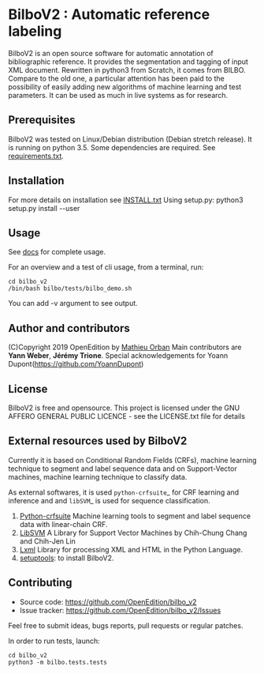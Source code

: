# BilboV2 : Automatic reference labeling

BilboV2 is an open source software for automatic annotation of bibliographic reference. It provides the segmentation and tagging of input XML document.
Rewritten in python3 from Scratch, it comes from BILBO. Compare to the old one, a particular attention has been paid to the possibility of easily adding new algorithms of machine learning and test parameters. It can be used as much in live systems as for research.



## Prerequisites

BilboV2 was tested on Linux/Debian distribution (Debian stretch release). It is running on python 3.5. Some dependencies are required. See [requirements.txt](https://github.com/OpenEdition/bilbo_v2/requirements.txt).


## Installation

For more details on installation see [INSTALL.txt](https://github.com/OpenEdition/bilbo_v2/INSTALL.txt)
Using setup.py:
python3 setup.py install --user


## Usage

See [docs](./docs/build/htmkl/index.html) for complete usage.

For an overview and a test of cli usage, from a terminal, run:

```
cd bilbo_v2
/bin/bash bilbo/tests/bilbo_demo.sh
```

You can add -v argument to see output. 


## Author and contributors
(C)Copyright 2019 OpenEdition by [Mathieu Orban](mailto:mathieu.orban@openedition.org)
Main contributors are **Yann Weber**, **Jérémy Trione**. Special acknowledgements for Yoann Dupont(https://github.com/YoannDupont)


## License

BilboV2 is free and opensource. This project is licensed under the GNU AFFERO GENERAL PUBLIC LICENCE - see the LICENSE.txt file for details

## External resources used by BilboV2

Currently it is based on Conditional Random Fields (CRFs), machine learning technique to segment and label sequence data and on Support-Vector machines, machine learning technique to classify data.

As external softwares, it is used `python-crfsuite`_ for CRF learning and inference and and `libSVM`_ is used for sequence classification.
1. [Python-crfsuite](https://github.com/scrapinghub/python-crfsuite) Machine learning tools to segment and label sequence data with linear-chain CRF.
2. [LibSVM](https://www.csie.ntu.edu.tw/~cjlin/libsvm/) A Library for Support Vector Machines by Chih-Chung Chang and Chih-Jen Lin
3. [Lxml](https://lxml.de/) Library for processing XML and HTML in the Python Language.
4. [setuptools](https://pypi.python.org/pypi/setuptools): to install BilboV2.


## Contributing

* Source code: https://github.com/OpenEdition/bilbo_v2
* Issue tracker: https://github.com/OpenEdition/bilbo_v2/Issues

Feel free to submit ideas, bugs reports, pull requests or regular patches.

In order to run tests, launch:

```
cd bilbo_v2
python3 -m bilbo.tests.tests
```



